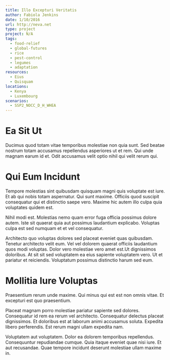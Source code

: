 ```yaml
---
title: Illo Excepturi Veritatis
author: Fabiola Jenkins
date: 1/10/2016
url: http://neva.net
type: project
project: N/A
tags:
  - food-relief
  - global-futures
  - rice
  - pest-control
  - legumes
  - adaptation
resources:
  - Eius
  - Quisquam
locations:
  - Kenya
  - Luxembourg
scenarios:
  - SSP2_NOCC_D_H_WHEA
---
```

# Ea Sit Ut
Ducimus quod totam vitae temporibus molestiae non quia sunt. Sed beatae nostrum totam accusamus repellendus asperiores ut et rem. Qui unde magnam earum id et. Odit accusamus velit optio nihil qui velit rerum qui.

# Qui Eum Incidunt
Tempore molestias sint quibusdam quisquam magni quis voluptate est iure. Et ab qui nobis totam aspernatur. Qui sunt maxime. Officiis quod suscipit consequatur qui et distinctio saepe vero. Maxime hic autem illo culpa quia voluptates quidem est.
 Nihil modi est. Molestias nemo quam error fuga officia possimus dolore autem. Iste sit quaerat quia aut possimus laudantium explicabo. Voluptas culpa est sed numquam et et vel consequatur.
 Architecto quo voluptas dolores sed placeat eveniet quas quibusdam. Tenetur architecto velit eum. Vel vel dolorem quaerat officiis laudantium quos modi voluptas. Dolor vero molestiae vero amet est.Ut dignissimos doloribus. At sit sit sed voluptatem ea eius sapiente voluptatem vero. Ut et pariatur et reiciendis. Voluptatum possimus distinctio harum sed eum.

# Mollitia Iure Voluptas
Praesentium rerum unde maxime. Qui minus qui est est non omnis vitae. Et excepturi est quo praesentium.
 Placeat magnam porro molestiae pariatur sapiente sed dolores. Consequatur id rem ea rerum vel architecto. Consequatur delectus placeat dignissimos. Et doloribus est at laborum animi accusamus soluta. Expedita libero perferendis. Est rerum magni ullam expedita nam.
 Voluptatem aut voluptatem. Dolor ea dolorem temporibus repellendus. Consequuntur repudiandae cumque. Quia itaque eveniet quae nisi iure. Et aut recusandae. Quae tempore incidunt deserunt molestiae ullam maxime in.
